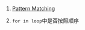 1. [Pattern Matching](https://alisoftware.github.io/swift/pattern-matching/2016/03/27/pattern-matching-1/)

2. `for in loop`中是否按照顺序